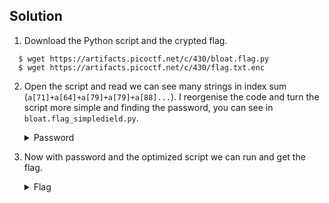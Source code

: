 ## Solution
 1. Download the Python script and the crypted flag.
  ```
    $ wget https://artifacts.picoctf.net/c/430/bloat.flag.py
    $ wget https://artifacts.picoctf.net/c/430/flag.txt.enc
  ```

 2. Open the script and read we can see many strings in  index sum (`a[71]+a[64]+a[79]+a[79]+a[88]...`). I reorgenise the code and turn the script more simple and finding the password, you can see in `bloat.flag_simpledield.py`.
    <details>
      <summary> Password </summary>

        happy chance
    </details>
 3. Now with password and the optimized script we can run and get the flag.
    <details>
      <summary> Flag </summary>

        picoCTF{d30bfu5c4710n_f7w_5e14b257}
    </details>